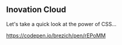 ## Inovation Cloud

Let's take a quick look at the power of CSS...

https://codepen.io/brezich/pen/rEPoMM
